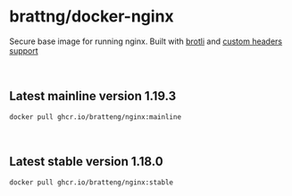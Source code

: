 # brattng/docker-nginx

Secure base image for running nginx. Built with [brotli](https://github.com/google/ngx_brotli) and [custom headers support](https://github.com/openresty/headers-more-nginx-module)

<br>

## Latest mainline version **1.19.3**
```
docker pull ghcr.io/bratteng/nginx:mainline
```

<br>

## Latest stable version **1.18.0**
```
docker pull ghcr.io/bratteng/nginx:stable
```
